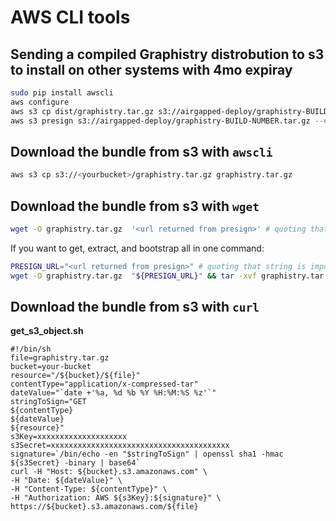 # AWS CLI tools

## Sending a compiled Graphistry distrobution to s3 to install on other systems with 4mo expiray
```bash
sudo pip install awscli
aws configure
aws s3 cp dist/graphistry.tar.gz s3://airgapped-deploy/graphistry-BUILD-NUMBER.tar.gz
aws s3 presign s3://airgapped-deploy/graphistry-BUILD-NUMBER.tar.gz --expires-in 10368000
```

## Download the bundle from s3 with `awscli`

```bash
aws s3 cp s3://<yourbucket>/graphistry.tar.gz graphistry.tar.gz
```

## Download the bundle from s3 with `wget`

```bash
wget -O graphistry.tar.gz  '<url returned from presign>' # quoting that string is important
```

If you want to get, extract, and bootstrap all in one command:
```bash
PRESIGN_URL="<url returned from presign>" # quoting that string is important
wget -O graphistry.tar.gz  "${PRESIGN_URL}" && tar -xvf graphistry.tar.gz && ./bootstrap.sh [rhel|ubuntu]
```

## Download the bundle from s3 with `curl`

**get_s3_object.sh**
```
#!/bin/sh
file=graphistry.tar.gz
bucket=your-bucket
resource="/${bucket}/${file}"
contentType="application/x-compressed-tar"
dateValue="`date +'%a, %d %b %Y %H:%M:%S %z'`"
stringToSign="GET
${contentType}
${dateValue}
${resource}"
s3Key=xxxxxxxxxxxxxxxxxxxx
s3Secret=xxxxxxxxxxxxxxxxxxxxxxxxxxxxxxxxxxxxxxxx
signature=`/bin/echo -en "$stringToSign" | openssl sha1 -hmac ${s3Secret} -binary | base64`
curl -H "Host: ${bucket}.s3.amazonaws.com" \
-H "Date: ${dateValue}" \
-H "Content-Type: ${contentType}" \
-H "Authorization: AWS ${s3Key}:${signature}" \
https://${bucket}.s3.amazonaws.com/${file}
```
